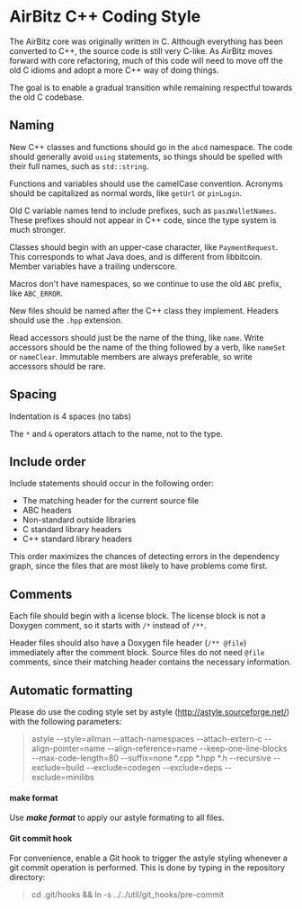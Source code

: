 # AirBitz C++ Coding Style

The AirBitz core was originally written in C.
Although everything has been converted to C++,
the source code is still very C-like.
As AirBitz moves forward with core refactoring,
much of this code will need to move off the old C idioms
and adopt a more C++ way of doing things.

The goal is to enable a gradual transition
while remaining respectful towards the old C codebase.

## Naming

New C++ classes and functions should go in the `abcd` namespace.
The code should generally avoid `using` statements,
so things should be spelled with their full names, such as `std::string`.

Functions and variables should use the camelCase convention.
Acronyms should be capitalized as normal words, like `getUrl` or `pinLogin`.

Old C variable names tend to include prefixes, such as `paszWalletNames`.
These prefixes should not appear in C++ code,
since the type system is much stronger.

Classes should begin with an upper-case character, like `PaymentRequest`.
This corresponds to what Java does, and is different from libbitcoin.
Member variables have a trailing underscore.

Macros don't have namespaces,
so we continue to use the old `ABC` prefix, like `ABC_ERROR`.

New files should be named after the C++ class they implement.
Headers should use the `.hpp` extension.

Read accessors should just be the name of the thing, like `name`.
Write accessors should be the name of the thing followed by a verb,
like `nameSet` or `nameClear`. Immutable members are always preferable,
so write accessors should be rare.

## Spacing

Indentation is 4 spaces (no tabs)

The `*` and `&` operators attach to the name, not to the type.

## Include order

Include statements should occur in the following order:

* The matching header for the current source file
* ABC headers
* Non-standard outside libraries
* C standard library headers
* C++ standard library headers

This order maximizes the chances of detecting errors in the dependency graph,
since the files that are most likely to have problems come first.

## Comments

Each file should begin with a license block.
The license block is not a Doxygen comment,
so it starts with `/*` instead of `/**`.

Header files should also have a Doxygen file header (`/** @file`)
immediately after the comment block.
Source files do not need `@file` comments,
since their matching header contains the necessary information.


## Automatic formatting

Please do use the coding style set by astyle (http://astyle.sourceforge.net/) with the following parameters:

> astyle --style=allman --attach-namespaces --attach-extern-c --align-pointer=name --align-reference=name --keep-one-line-blocks --max-code-length=80 --suffix=none *.cpp *.hpp *.h --recursive --exclude=build --exclude=codegen --exclude=deps --exclude=minilibs

#### make format

Use ***make format*** to apply our astyle formating to all files.

#### Git commit hook

For convenience, enable a Git hook to trigger the astyle styling whenever a git commit operation is performed. This is done by typing in the repository directory:

> cd .git/hooks && ln -s ../../util/git_hooks/pre-commit
